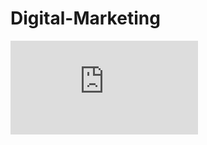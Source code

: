 # Digital-Marketing


![alt text](http://url/to/file:///C:/Users/Chae%20Kim/Documents/Projects/Digital%20Advertising/Dashboard%20pdf.pdf)
